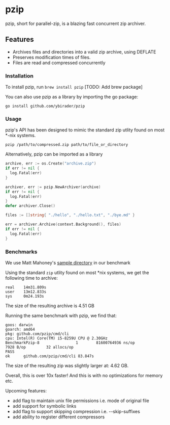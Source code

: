 # pzip
pzip, short for parallel-zip, is a blazing fast concurrent zip archiver.

## Features

- Archives files and directories into a valid zip archive, using DEFLATE
- Preserves modification times of files.
- Files are read and compressed concurrently

### Installation

To install pzip, run `brew install pzip` [TODO: Add brew package]

You can also use pzip as a library by importing the go package:
```
go install github.com/ybirader/pzip
```

### Usage

pzip's API has been designed to mimic the standard zip utlity found on most *-nix systems.

```
pzip /path/to/compressed.zip path/to/file_or_directory
```

Alternatively, pzip can be imported as a library

```go
archive, err := os.Create("archive.zip")
if err != nil {
  log.Fatal(err)
}

archiver, err := pzip.NewArchiver(archive)
if err != nil {
  log.Fatal(err)
}
defer archiver.Close()

files := []string{ "./hello", "./hello.txt", "./bye.md" }

err = archiver.Archive(context.Background(), files)
if err != nil {
  log.Fatal(err)
}
```


### Benchmarks

We use Matt Mahoney's [sample directory](https://mattmahoney.net/dc/10gb.html) in our benchmark

Using the standard `zip` utlity found on most *nix systems, we get the following time to archive:
```
real    14m31.809s
user    13m12.833s
sys     0m24.193s
```

The size of the resulting archive is 4.51 GB

Running the same benchmark with pzip, we find that:

```
goos: darwin
goarch: amd64
pkg: github.com/pzip/cmd/cli
cpu: Intel(R) Core(TM) i5-8259U CPU @ 2.30GHz
BenchmarkPzip-8                1        81600764936 ns/op           7928 B/op         32 allocs/op
PASS
ok      github.com/pzip/cmd/cli 83.847s
```

The size of the resulting zip was slightly larger at: 4.62 GB.

Overall, this is over 10x faster! And this is with no optimizations for memory etc.

Upcoming features:

- add flag to maintain unix file permissions i.e. mode of original file
- add support for symbolic links
- add flag to support skipping compression i.e. --skip-suffixes
- add ability to register different compressors




